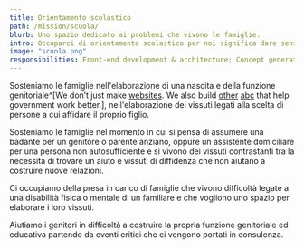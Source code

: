 ```yaml
---
title: Orientamento scolastico
path: /mission/scuola/
blurb: Uno spazio dedicato ai problemi che vivono le famiglie.
intro: Occuparci di orientamento scolastico per noi significa dare senso, insieme allo studente che ci richiede un aiuto, ai problemi che vive in rapporto allo studio. 
image: "scuola.png"
responsibilities: Front-end development & architecture; Concept generation;
---
```


Sosteniamo le famiglie nell'elaborazione di una nascita e della funzione genitoriale^[We don’t just make [websites](http://www.civicplus.com/government-website-design-civicengage). We also build [other](http://www.civicplus.com/civicready-emergency-notification-system) [abc](http://www.civicplus.com/human-resource-software-local-government) that help government work better.], nell'elaborazione dei vissuti legati alla scelta di persone a cui affidare il proprio figlio.

Sosteniamo le famiglie  nel momento in cui si pensa di assumere una badante per un genitore o parente anziano, oppure un assistente domiciliare per una persona non autosufficiente e si vivono dei vissuti contrastanti tra la necessità di trovare un aiuto e vissuti di diffidenza che non aiutano a costruire nuove relazioni.

Ci occupiamo della presa in carico di famiglie che vivono difficoltà legate a una disabilità fisica o mentale di un familiare e che vogliono uno spazio per elaborare i loro vissuti.

Aiutiamo i genitori in difficoltà a costruire la propria funzione genitoriale ed educativa partendo da eventi critici che ci vengono portati in consulenza.
